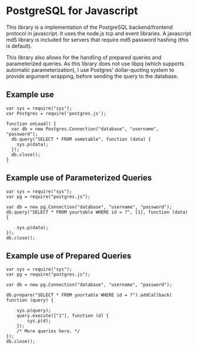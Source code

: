 # PostgreSQL for Javascript

This library is a implementation of the PostgreSQL backend/frontend protocol in javascript.
It uses the node.js tcp and event libraries.  A javascript md5 library is included for servers that require md5 password hashing (this is default).

This library also allows for the handling of prepared queries and parameterized queries. 
As this library does not use libpq (which supports automatic parameterization), I use Postgres' dollar-quoting system to provide argument wrapping, before sending the query to the database.

## Example use

    var sys = require("sys");
    var Postgres = require('postgres.js');

    function onLoad() {
      var db = new Postgres.Connection("database", "username", "password");
      db.query("SELECT * FROM sometable", function (data) {
        sys.p(data);    
      });
      db.close();
    }


## Example use of Parameterized Queries

    var sys = require("sys");
    var pg = require("postgres.js");
    
    var db = new pg.Connection("database", "username", "password");
    db.query("SELECT * FROM yourtable WHERE id = ?", [1], function (data) {
        
        sys.p(data);
    });
    db.close();

## Example use of Prepared Queries

    var sys = require("sys");
    var pg = require("postgres.js");
    
    var db = new pg.Connection("database", "username", "password");
    
    db.prepare("SELECT * FROM yourtable WHERE id = ?").addCallback( function (query) {

        sys.p(query);
        query.execute(["1"], function (d) {
            sys.p(d);
        });
        /* More queries here. */
    });
    db.close();